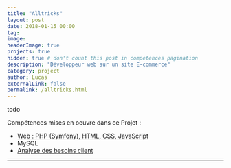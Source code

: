 ```yaml
---
title: "Alltricks"
layout: post
date: 2018-01-15 00:00
tag:
image:
headerImage: true
projects: true
hidden: true # don't count this post in competences pagination
description: "Développeur web sur un site E-commerce"
category: project
author: Lucas
externalLink: false
permalink: /alltricks.html
---
```


todo

Compétences mises en oeuvre dans ce Projet :

- [Web : PHP (Symfony), HTML, CSS, JavaScript]({{site.url}}/myportfolio/web)
- MySQL
- [Analyse des besoins client]({{site.url}}/myportfolio/analyse-besoin)



---
